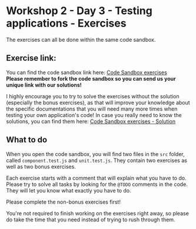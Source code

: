# Workshop 2 - Day 3 - Testing applications - Exercises

The exercises can all be done within the same code sandbox.

## Exercise link:

You can find the code sandbox link here: <a href="https://codesandbox.io/s/github/dhis2/academy-web-app-dev-2020/tree/Workshop-2-day-3-data/workshop-2/03-testing-applications/unit-tests" target="_blank">Code Sandbox exercises</a><br />
**Please remember to fork the code sandbox so you can send us your unique link
with our solutions!**

I highly encourage you to try to solve the exercises without the solution
(especially the bonus exercises), as that will improve your knowledge
about the specific documentations that you will need many more times when
testing your own application's code! In case you really need to know the
solutions, you can find them here:
<a href="https://codesandbox.io/s/github/dhis2/academy-web-app-dev-2020/tree/Workshop-2-day-3-data/workshop-2/03-testing-applications/unit-tests-solution" target="_blank">Code Sandbox exercises - Solution</a>

## What to do

When you open the code sandbox, you will find two files in the `src` folder,
called `component.test.js` and `unit.test.js`. They contain two exercises as
well as two bonus exercises.

Each exercise starts with a comment that will explain what you have to do.
Please try to solve all tasks by looking for the `@TODO` comments in the code.
They will let you know what exactly you have to do.

Please complete the non-bonus exercises first!

You're not required to finish working on the exercises right away, so please do
take the time that you need instead of trying to rush through them.
